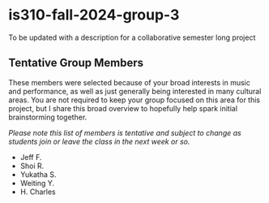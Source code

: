 # is310-fall-2024-group-3
To be updated with a description for a collaborative semester long project

## Tentative Group Members

These members were selected because of your broad interests in music and performance, as well as just generally being interested in many cultural areas. You are not required to keep your group focused on this area for this project, but I share this broad overview to hopefully help spark initial brainstorming together.

_Please note this list of members is tentative and subject to change as students join or leave the class in the next week or so._

- Jeff F.
- Shoi R.
- Yukatha S.
- Weiting Y.
- H. Charles


